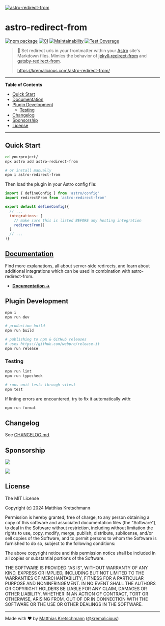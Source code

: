 [![astro-redirect-from](https://raw.githubusercontent.com/kremalicious/astro-redirect-from/main/src/astro-redirect-from-teaser.png)](https://kremalicious.com/astro-redirect-from/)

# astro-redirect-from

[![npm package](https://img.shields.io/npm/v/astro-redirect-from.svg)](https://www.npmjs.com/package/astro-redirect-from)
[![CI](https://github.com/kremalicious/astro-redirect-from/actions/workflows/ci.yml/badge.svg)](https://github.com/kremalicious/astro-redirect-from/actions/workflows/ci.yml)
[![Maintainability](https://api.codeclimate.com/v1/badges/a20dc7ebee797c2d1e43/maintainability)](https://codeclimate.com/github/kremalicious/astro-redirect-from/maintainability)
[![Test Coverage](https://api.codeclimate.com/v1/badges/a20dc7ebee797c2d1e43/test_coverage)](https://codeclimate.com/github/kremalicious/astro-redirect-from/test_coverage)

> 🎯 Set redirect urls in your frontmatter within your [Astro](https://astro.build) site's Markdown files. Mimics the behavior of [jekyll-redirect-from](https://github.com/jekyll/jekyll-redirect-from) and [gatsby-redirect-from](https://kremalicious.com/gatsby-redirect-from/).
>
> https://kremalicious.com/astro-redirect-from/

---

**Table of Contents**

- [Quick Start](#quick-start)
- [Documentation](#documentation)
- [Plugin Development](#plugin-development)
  - [Testing](#testing)
- [Changelog](#changelog)
- [Sponsorship](#sponsorship)
- [License](#license)

---

## Quick Start

```bash
cd yourproject/
npx astro add astro-redirect-from

# or install manually
npm i astro-redirect-from
```

Then load the plugin in your Astro config file:

```js title="astro.config.mjs"
import { defineConfig } from 'astro/config'
import redirectFrom from 'astro-redirect-from'

export default defineConfig({
  // ...
  integrations: [
    // make sure this is listed BEFORE any hosting integration
    redirectFrom()
  ]
  // ...
)}
```

## [Documentation](https://kremalicious.com/astro-redirect-from/)

Find more explanations, all about server-side redirects, and learn about additional integrations which can be used in combination with astro-redirect-from.

- **[Documentation →](https://kremalicious.com/astro-redirect-from/)**

## Plugin Development

```bash
npm i
npm run dev

# production build
npm run build

# publishing to npm & GitHub releases
# uses https://github.com/webpro/release-it
npm run release
```

### Testing

```bash
npm run lint
npm run typecheck

# runs unit tests through vitest
npm test
```

If linting errors are encountered, try to fix it automatically with:

```bash
npm run format
```

## Changelog

See [CHANGELOG.md](CHANGELOG.md).

## Sponsorship

[![](https://img.shields.io/static/v1?label=Say%20Thanks%20With%20Web3&labelColor=%2343a699&message=%E2%9D%A4&logo=Ethereum&color=%23fe8e86&style=for-the-badge)](https://kremalicious.com/thanks)

[![](https://img.shields.io/static/v1?label=Say%20Thanks%20With%20GitHub&labelColor=%2343a699&message=%E2%9D%A4&logo=GitHub&color=%23fe8e86&style=for-the-badge)](https://github.com/sponsors/kremalicious)

## License

The MIT License

Copyright (c) 2024 Matthias Kretschmann

Permission is hereby granted, free of charge, to any person obtaining a copy of this software and associated documentation files (the "Software"), to deal in the Software without restriction, including without limitation the rights to use, copy, modify, merge, publish, distribute, sublicense, and/or sell copies of the Software, and to permit persons to whom the Software is furnished to do so, subject to the following conditions:

The above copyright notice and this permission notice shall be included in all copies or substantial portions of the Software.

THE SOFTWARE IS PROVIDED "AS IS", WITHOUT WARRANTY OF ANY KIND, EXPRESS OR IMPLIED, INCLUDING BUT NOT LIMITED TO THE WARRANTIES OF MERCHANTABILITY, FITNESS FOR A PARTICULAR PURPOSE AND NONINFRINGEMENT. IN NO EVENT SHALL THE AUTHORS OR COPYRIGHT HOLDERS BE LIABLE FOR ANY CLAIM, DAMAGES OR OTHER LIABILITY, WHETHER IN AN ACTION OF CONTRACT, TORT OR OTHERWISE, ARISING FROM, OUT OF OR IN CONNECTION WITH THE SOFTWARE OR THE USE OR OTHER DEALINGS IN THE SOFTWARE.

---

Made with ♥ by [Matthias Kretschmann](https://matthiaskretschmann.com) ([@kremalicious](https://github.com/kremalicious))
